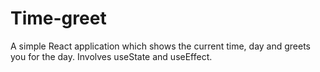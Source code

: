 # Time-greet
A simple React application which shows the current time, day and greets you for the day. 
Involves useState and useEffect.
